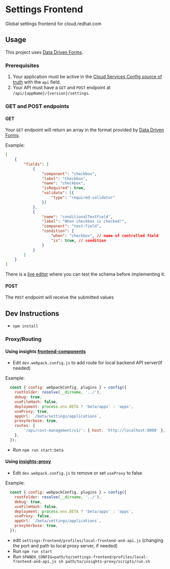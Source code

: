 # Settings Frontend

Global settings frontend for cloud.redhat.com

## Usage

This project uses [Data Driven Forms](https://data-driven-forms.org/).

### Prerequisites

1. Your application must be active in the [Cloud Services Config source of truth](https://github.com/RedHatInsights/cloud-services-config) with the `api` field.
2. Your API must have a `GET` and `POST` endpoint at `/api/{appName}/{version}/settings`.

### GET and POST endpoints

#### GET

Your `GET` endpoint will return an array in the format provided by [Data Driven Forms](https://data-driven-forms.org/).

Example:

``` json
[
    {
        "fields": [
            {
                "component": "checkbox",
                "label": "Checkbox",
                "name": "checkbox",
                "isRequired": true,
                "validate": [{
                    "type": "required-validator"
                }]
            },
            {
                "name": "conditionalTextField",
                "label": "When checkbox is checked!",
                "component": "text-field",
                "condition": {
                    "when": "checkbox", // name of controlled field
                    "is": true, // condition
                }
            }
        ]
    }
]
```

There is a [live editor](https://data-driven-forms.org/live-editor) where you can test the schema before implementing it.

#### POST

The `POST` endpoint will receive the submitted values

## Dev Instructions
* `npm install`

### Proxy/Routing
#### Using insights [frontend-components](https://github.com/RedHatInsights/frontend-components/tree/master/packages/config)
* Edit `dev.webpack.config.js` to add route for local backend API server(If needed)
  
Example: 
``` javascript
  const { config: webpackConfig, plugins } = config({
    rootFolder: resolve(__dirname, '../'),
    debug: true,
    useFileHash: false,
    deployment: process.env.BETA ? 'beta/apps' : 'apps',
    useProxy: true,
    appUrl: `/beta/settings/applications`,
    proxyVerbose: true,
    routes: {
        '/api/cost-management/v1/': { host: 'http://localhost:8000' },
    },
  });
```


* Run `npm run start:beta`

#### Using [insights-proxy](https://github.com/RedHatInsights/insights-proxy)
* Edit `dev.webpack.config.js` to remove or set `useProxy` to false 

 Example:
``` javascript
  const { config: webpackConfig, plugins } = config({
    rootFolder: resolve(__dirname, '../'),
    debug: true,
    useFileHash: false,
    deployment: process.env.BETA ? 'beta/apps' : 'apps',
    useProxy: false,
    appUrl: `/beta/settings/applications`,
    proxyVerbose: true,
  });
```

* edit `settings-frontend/profiles/local-frontend-and-api.js`
  (changing the port and path to local proxy server, if needed)
* Run `npm run start`
* Run `SPANDX_CONFIG=path/to/settings-frontend/profiles/local-frontend-and-api.js sh path/to/insights-proxy/scripts/run.sh`
